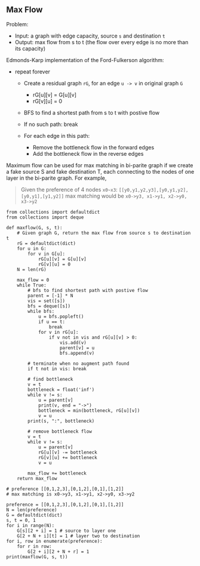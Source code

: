 Max Flow
---

Problem:

* Input: a graph with edge capacity, source `s` and destination `t`
* Output: max flow from s to t  (the flow over every edge is no more than its capacity)

Edmonds-Karp implementation of the Ford-Fulkerson algorithm:

* repeat forever
  * Create a residual graph `rG`, for an edge `u -> v` in original graph `G`
    * rG[u][v] = G[u][v]
    * rG[v][u] = 0

  * BFS to find a shortest path from s to t with postive flow
  
  * If no such path: break
  
  * For each edge in this path:
    * Remove the bottleneck flow in the forward edges
    * Add the bottleneck flow in the reverse edges

Maximum flow can be used for max matching in bi-parite graph if we create a fake source S and fake destination T, 
each connecting to the nodes of one layer in the bi-parite graph. For example, 

> Given the preference of 4 nodes `x0~x3`: `[[y0,y1,y2,y3],[y0,y1,y2],[y0,y1],[y1,y2]]`
> max matching would be `x0->y3, x1->y1, x2->y0, x3->y2`

```
from collections import defaultdict
from collections import deque

def maxflow(G, s, t):
    # Given graph G, return the max flow from source s to destination t
    rG = defaultdict(dict)
    for u in G:
        for v in G[u]:
            rG[u][v] = G[u][v]
            rG[v][u] = 0
    N = len(rG)

    max_flow = 0
    while True:
        # bfs to find shortest path with postive flow
        parent = [-1] * N
        vis = set([s])
        bfs = deque([s])
        while bfs:
            u = bfs.popleft()
            if u == t:
                break
            for v in rG[u]:
                if v not in vis and rG[u][v] > 0:
                    vis.add(v)
                    parent[v] = u
                    bfs.append(v)
        
        # terminate when no augment path found
        if t not in vis: break
            
        # find bottleneck
        v = t
        bottleneck = float('inf')
        while v != s:
            u = parent[v]
            print(v, end = "->")
            bottleneck = min(bottleneck, rG[u][v])
            v = u
        print(s, ":", bottleneck)
        
        # remove bottleneck flow
        v = t
        while v != s:
            u = parent[v]
            rG[u][v] -= bottleneck
            rG[v][u] += bottleneck
            v = u
            
        max_flow += bottleneck
    return max_flow
        
# preference [[0,1,2,3],[0,1,2],[0,1],[1,2]]
# max matching is x0->y3, x1->y1, x2->y0, x3->y2

preference = [[0,1,2,3],[0,1,2],[0,1],[1,2]]
N = len(preference)
G = defaultdict(dict)
s, t = 0, 1
for i in range(N):
    G[s][2 + i] = 1 # source to layer one
    G[2 + N + i][t] = 1 # layer two to destination
for i, row in enumerate(preference):
    for r in row:
        G[2 + i][2 + N + r] = 1 
print(maxflow(G, s, t))
```
